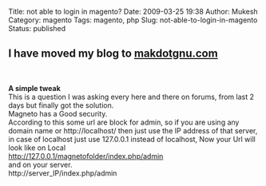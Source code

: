 Title: not able to login in magento? 
Date: 2009-03-25 19:38
Author: Mukesh
Category: magento
Tags: magento, php
Slug: not-able-to-login-in-magento
Status: published

I have moved my blog to [makdotgnu.com](http://www.makdotgnu.com/ "makdotgnu")
------------------------------------------------------------------------------

 

**A simple tweak**  
This is a question I was asking every here and there on forums, from
last 2 days but finally got the solution.  
Magneto has a Good security.  
According to this some url are block for admin, so if you are using any
domain name or http://localhost/ then just use the IP address of that
server, in case of localhost just use 127.0.0.1 instead of localhost,
Now your Url will look like on Local  
http://127.0.0.1/magnetofolder/index.php/admin  
and on your server.  
http://server\_IP/index.php/admin
